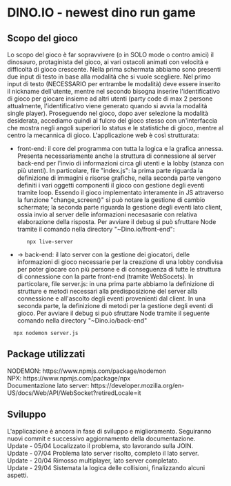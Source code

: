 <h1>DINO.IO - newest dino run game</h1>
<div>
  <h2>Scopo del gioco</h2>
  <div>Lo scopo del gioco è far sopravvivere (o in SOLO mode o contro amici) il dinosauro, protaginista
  del gioco, ai vari ostacoli animati con velocità e difficoltà di gioco crescente.
  Nella prima schermata abbiamo sono presenti due input di testo in base alla modalità che si vuole
  scegliere. Nel primo input di testo (NECESSARIO per entrambe le modalità) deve essere inserito
  il nickname dell'utente, mentre nel secondo bisogna inserire l'identificativo di gioco per giocare
  insieme ad altri utenti (party code di max 2 persone attualmente, l'identificativo viene generato quando si avvia la 
  modalità single player).
  Proseguendo nel gioco, dopo aver selezione la modalità desiderata, accediamo quindi al fulcro del
  gioco stesso con un'interfaccia che mostra negli angoli superiori lo status e le statistiche di 
  gioco, mentre al centro la mecannica di gioco. 
  L'applicazione web è così strutturata:</div>
 <ul>
    <li>front-end: il core del programma con tutta la logica e la grafica annessa. 
      Presenta necessariamente anche la struttura di connessione al server back-end
      per l'invio di informazioni circa gli utenti e la lobby (stanza con più utenti).
      In particolare, file "index.js":
      la prima parte riguarda la definizione di immagini e risorse grafiche, nella 
      seconda parte vengono definiti i vari oggetti componenti il gioco con gestione
      degli eventi tramite loop. Essendo il gioco implementato interamente in JS
      attraverso la funzione "change_screen()" si può notare la gestione di cambio
      schermate; la seconda parte riguarda la gestione degli eventi lato client, ossia
      invio al server delle informazioni necesasarie con relativa elaborazione della
      risposta.
      Per avviare il debug si può sfruttare Node tramite il comando nella directory 
       "~Dino.io/front-end":
     </li>
   
       npx live-server 
   
   <li> -> back-end: il lato server con la gestione dei giocatori, delle informazioni
     di gioco necessarie per la creazione di una lobby condivisa per poter giocare
     con più persone e di conseguenza di tutte le struttura di connessione con la 
     parte front-end (tramite WebSocets).
     In particolare, file server.js:
     in una prima parte abbiamo la definizione di strutture e metodi necessari alla
     predisposizione del server alla connessione e all'ascolto degli eventi provenienti
     dal client. In una seconda parte, la definizione di metodi per la gestione degli 
     eventi di gioco.
     Per avviare il debug si può sfruttare Node tramite il seguente comando nella 
    directory "~Dino.io/back-end"
    </li>
  </ul>
    
      npx nodemon server.js
    
  <h2>Package utilizzati</h2>
  <div>
    NODEMON: https://www.npmjs.com/package/nodemon<br>
    NPX: https://www.npmjs.com/package/npx
    <br>Documentazione lato server:
    https://developer.mozilla.org/en-US/docs/Web/API/WebSocket?retiredLocale=it
  </div>
  <h2>Sviluppo</h2>
  <div>
    L'applicazione è ancora in fase di sviluppo e miglioramento. Seguiranno nuovi commit e successivo
    aggiornamento della documentazione.<br>
    Update - 05/04
    Localizzato il problema, sto lavorando sulla JOIN.<br>
    Update - 07/04
    Problema lato server risolto, completo il lato server.<br>
    Update - 20/04
    Rimosso multiplayer, lato server completato.<br>
    Update - 29/04
    Sistemata la logica delle collisioni, finalizzando alcuni aspetti.
  </div>
</div>
  

